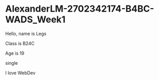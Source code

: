 # AlexanderLM-2702342174-B4BC-WADS_Week1

Hello, name is Legs

Class is B24C

Age is 19

single

I love WebDev